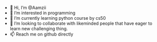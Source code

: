 - 👋 Hi, I’m @Aamzii
- 👀 I’m interested in programming
- 🌱 I’m currently learning python course by cs50 
- 💞️ I’m looking to collaborate with likeminded people that have eager to learn new challenging thing.
- 📫 Reach me on github directly

<!---
Aamzii/Aamzii is a ✨ special ✨ repository because its `README.md` (this file) appears on your GitHub profile.
You can click the Preview link to take a look at your changes.
--->
